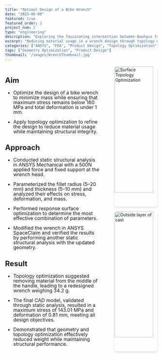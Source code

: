 ```yaml
---
title: "Optimal Design of a Bike Wrench"
date: "2025-06-08"
featured: true
featured_order: 3
project_num: 2
type: "engineering"
description: "Exploring the fascinating intersection between Bauhaus functionalism and monumental design"
excerpt: "Reducing material usage in a wrench design through topology optimization using ANSYS Mechanical."
categories: ["ANSYS", "FEA", "Product Design", "Topology Optimization"]
tags: ["Geometry Optimization", "Product Design"]
thumbnail: '/images/WrenchThumbnail.jpg'
---
```


<div style="display: grid; grid-template-columns: 2fr 1fr; gap: 2rem; margin: 1rem 0;">
  <!-- Left Column - Text -->
  <div style="font-size: 1.0rem; line-height: 1.0;">
    <h2>Aim</h2>
     <ul>
      <li><p>Optimize the design of a bike wrench to minimize mass while ensuring that maximum stress remains below 160 MPa and total deformation is under 1 mm.</p></li>
      <li><p>Apply topology optimization to refine the design to reduce material usage while maintaining structural integrity.</p></li>
      </ul>
    <h2>Approach</h2>
     <ul>
      <li><p>Conducted static structural analysis in ANSYS Mechanical with a 500N applied force and fixed support at the wrench head.</p></li>
      <li><p>Parameterized the fillet radius (5–20 mm) and thickness (5–10 mm) and analyzed their effects on stress, deformation, and mass.</p></li>
      <li><p>Performed response surface optimization to determine the most effective combination of parameters.</p></li>
      <li><p>Modified the wrench in ANSYS SpaceClaim and verified the results by performing another static structural analysis with the updated geometry.</p></li>
     </ul>
    <h2>Result</h2>
     <ul>
      <li><p>Topology optimization suggested removing material from the middle of the handle, leading to a redesigned wrench weighing 34.2 g.</p></li>
      <li><p>The final CAD model, validated through static analysis, resulted in a maximum stress of 143.01 MPa and deformation of 0.81 mm, meeting all design objectives.</p></li>
      <li><p>Demonstrated that geometry and topology optimization effectively reduced weight while maintaining structural performance.</p></li>
     </ul>
  </div>

  <!-- Right Column - Images -->
  <div style="display: flex; flex-direction: column; align-items: flex-end; gap: 1rem;">
    <img src="/images/Surface Topology Optimization.png" alt="Surface Topology Optimization" style="width: 90%; border-radius: 8px; box-shadow: 0 4px 6px rgba(0, 0, 0, 0.1);" />
    <img src="/images/WrenchDeformationResults.png" alt="Outside layer of cast" style="width: 90%; border-radius: 8px; box-shadow: 0 4px 6px rgba(0, 0, 0, 0.1);" />
  </div>
</div>